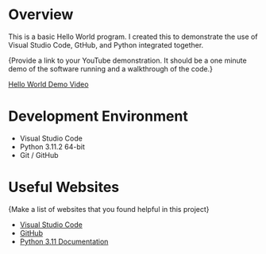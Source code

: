 # Overview

This is a basic Hello World program. I created this to demonstrate the use of Visual Studio Code, GtHub, and Python integrated together.

{Provide a link to your YouTube demonstration.  It should be a one minute demo of the software running and a walkthrough of the code.}

[Hello World Demo Video](https://youtu.be/CcXH6oRaS2k)

# Development Environment

* Visual Studio Code
* Python 3.11.2 64-bit
* Git / GitHub

# Useful Websites

{Make a list of websites that you found helpful in this project}
* [Visual Studio Code](https://code.visualstudio.com/docs/editor/versioncontrol)
* [GitHub](https://code.visualstudio.com/docs/editor/github)
* [Python 3.11 Documentation](https://docs.python.org/3/)